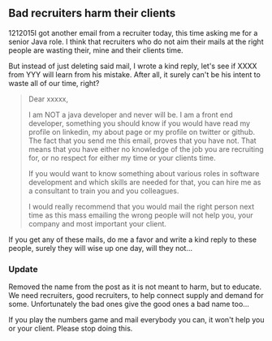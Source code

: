 <article><h1>Bad recruiters harm their clients</h1><time><span class="day">12</span><span class="month">1</span><span class="year">2015</span></time>I got another email from a recruiter today, this time asking me for a senior Java role. I think that recruiters who do not aim their mails at the right people are wasting their, mine and their clients time.</p><p>But instead of just deleting said mail, I wrote a kind reply, let's see if XXXX from YYY will learn from his mistake. After all, it surely can't be his intent to waste all of our time, right?</p><blockquote><p>Dear xxxxx,</p><p>I am NOT a java developer and never will be. I am a front end developer, something you should know if you would have read my profile on linkedin, my about page or my profile on twitter or github. The fact that you send me this email, proves that you have not. That means that you have either no knowledge of the job you are recruiting for, or no respect for either my time or your clients time.</p><p>If you would want to know something about various roles in software development and which skills are needed for that, you can hire me as a consultant to train you and you colleagues.</p><p>I would really recommend that you would mail the right person next time as this mass emailing the wrong people will not help you, your company and most important your client.</p></blockquote><p>If you get any of these mails, do me a favor and write a kind reply to these people, surely they will wise up one day, will they not...</p><h3>Update</h3><p>Removed the name from the post as it is not meant to harm, but to educate. We need recruiters, good recruiters, to help connect supply and demand for some. Unfortunately the bad ones give the good ones a bad name too...</p><p>If you play the numbers game and mail everybody you can, it won't help you or your client. Please stop doing this.</p></article>